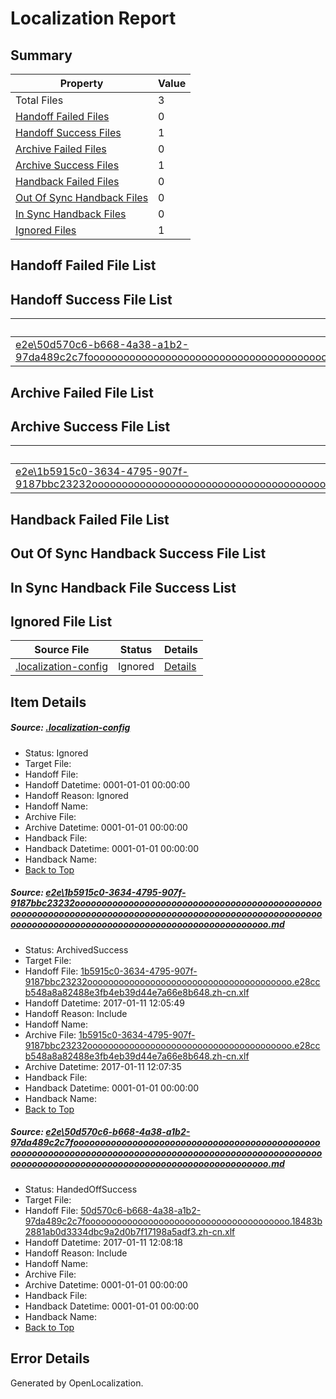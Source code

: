 # <a name='report-top'></a> Localization Report

## Summary
 Property | Value 
 -------- | ----- 
 Total Files | 3
[ Handoff Failed Files ](#handoff-failed-list)| 0
[ Handoff Success Files ](#handoff-success-list)| 1
[ Archive Failed Files ](#archive-failed-list)| 0
[ Archive Success Files ](#archive-success-list)| 1
[ Handback Failed Files ](#handback-failed-list)| 0
[ Out Of Sync Handback Files ](#outofsync-handback-success-list)| 0
[ In Sync Handback Files ](#insync-handback-success-list)| 0
[ Ignored Files ](#ignored-list)| 1

## <a name='handoff-failed-list'></a> Handoff Failed File List

## <a name='handoff-success-list'></a> Handoff Success File List
 Source File | Status | Details 
 ----------- | ------ | ------- 
 [e2e\50d570c6-b668-4a38-a1b2-97da489c2c7foooooooooooooooooooooooooooooooooooooooooooooooooooooooooooooooooooooooooooooooooooooooooooooooooooooooooooooooooooooooooooooooooooooooooooooooooooooooo.md](https://github.com/OpenLocalizationTestOrg/ol-test0/blob/26735474d3731f93fb47c593ffef944f0fdb24aa/e2e/50d570c6-b668-4a38-a1b2-97da489c2c7foooooooooooooooooooooooooooooooooooooooooooooooooooooooooooooooooooooooooooooooooooooooooooooooooooooooooooooooooooooooooooooooooooooooooooooooooooooooo.md) | HandedOffSuccess | [Details](#7e2c3a0053633fa6c80f8f3414c05a094538ef522)

## <a name='archive-failed-list'></a> Archive Failed File List

## <a name='archive-success-list'></a> Archive Success File List
 Source File | Status | Details 
 ----------- | ------ | ------- 
 [e2e\1b5915c0-3634-4795-907f-9187bbc23232oooooooooooooooooooooooooooooooooooooooooooooooooooooooooooooooooooooooooooooooooooooooooooooooooooooooooooooooooooooooooooooooooooooooooooooooooooooooo.md](https://github.com/OpenLocalizationTestOrg/ol-test0/blob/d941409416a2fd900300d79aadfb35fdca10507c/e2e/1b5915c0-3634-4795-907f-9187bbc23232oooooooooooooooooooooooooooooooooooooooooooooooooooooooooooooooooooooooooooooooooooooooooooooooooooooooooooooooooooooooooooooooooooooooooooooooooooooooo.md) | ArchivedSuccess | [Details](#fc3679cd2ff11aa82b506a709d0d252c4525a4921)

## <a name='handback-failed-list'></a> Handback Failed File List

## <a name='outofsync-handback-success-list'></a> Out Of Sync Handback Success File List

## <a name='insync-handback-success-list'></a> In Sync Handback File Success List

## <a name='ignored-list'></a> Ignored File List
 Source File | Status | Details 
 ----------- | ------ | ------- 
 [.localization-config](https://github.com/OpenLocalizationTestOrg/ol-test0/blob/26735474d3731f93fb47c593ffef944f0fdb24aa/.localization-config) | Ignored | [Details](#cb0632cf59c1387fc1742bfb9fa3c47f87e2e5c90)

## Item Details
##### <a name='cb0632cf59c1387fc1742bfb9fa3c47f87e2e5c90'></a> Source: [.localization-config](https://github.com/OpenLocalizationTestOrg/ol-test0/blob/26735474d3731f93fb47c593ffef944f0fdb24aa/.localization-config)
* Status: Ignored
* Target File: 
* Handoff File: 
* Handoff Datetime: 0001-01-01 00:00:00
* Handoff Reason: Ignored
* Handoff Name: 
* Archive File: 
* Archive Datetime: 0001-01-01 00:00:00
* Handback File: 
* Handback Datetime: 0001-01-01 00:00:00
* Handback Name: 
* [Back to Top](#report-top)

##### <a name='fc3679cd2ff11aa82b506a709d0d252c4525a4921'></a> Source: [e2e\1b5915c0-3634-4795-907f-9187bbc23232oooooooooooooooooooooooooooooooooooooooooooooooooooooooooooooooooooooooooooooooooooooooooooooooooooooooooooooooooooooooooooooooooooooooooooooooooooooooo.md](https://github.com/OpenLocalizationTestOrg/ol-test0/blob/d941409416a2fd900300d79aadfb35fdca10507c/e2e/1b5915c0-3634-4795-907f-9187bbc23232oooooooooooooooooooooooooooooooooooooooooooooooooooooooooooooooooooooooooooooooooooooooooooooooooooooooooooooooooooooooooooooooooooooooooooooooooooooooo.md)
* Status: ArchivedSuccess
* Target File: 
* Handoff File: [1b5915c0-3634-4795-907f-9187bbc23232ooooooooooooooooooooooooooooooooooooooo.e28ccb548a8a82488e3fb4eb39d44e7a66e8b648.zh-cn.xlf](https://github.com/OpenLocalizationTestOrg/ol-test0-handoff/blob/76cb3097c6291d69ec1331db0df1ed14c3b00c6d/ol-handoff/OpenLocalizationTestOrg/ol-test0-zhcn/shujia/ht/1b5915c0-3634-4795-907f-9187bbc23232ooooooooooooooooooooooooooooooooooooooo.e28ccb548a8a82488e3fb4eb39d44e7a66e8b648.zh-cn.xlf)
* Handoff Datetime: 2017-01-11 12:05:49
* Handoff Reason: Include
* Handoff Name: 
* Archive File: [1b5915c0-3634-4795-907f-9187bbc23232ooooooooooooooooooooooooooooooooooooooo.e28ccb548a8a82488e3fb4eb39d44e7a66e8b648.zh-cn.xlf](https://github.com/OpenLocalizationTestOrg/ol-test0-handoff/blob/6d95ad7a3d7c44b78883b5c19dacdb6b470ab76b/ol-archive/OpenLocalizationTestOrg/ol-test0-zhcn/shujia/ht/1b5915c0-3634-4795-907f-9187bbc23232ooooooooooooooooooooooooooooooooooooooo.e28ccb548a8a82488e3fb4eb39d44e7a66e8b648.zh-cn.xlf)
* Archive Datetime: 2017-01-11 12:07:35
* Handback File: 
* Handback Datetime: 0001-01-01 00:00:00
* Handback Name: 
* [Back to Top](#report-top)

##### <a name='7e2c3a0053633fa6c80f8f3414c05a094538ef522'></a> Source: [e2e\50d570c6-b668-4a38-a1b2-97da489c2c7foooooooooooooooooooooooooooooooooooooooooooooooooooooooooooooooooooooooooooooooooooooooooooooooooooooooooooooooooooooooooooooooooooooooooooooooooooooooo.md](https://github.com/OpenLocalizationTestOrg/ol-test0/blob/26735474d3731f93fb47c593ffef944f0fdb24aa/e2e/50d570c6-b668-4a38-a1b2-97da489c2c7foooooooooooooooooooooooooooooooooooooooooooooooooooooooooooooooooooooooooooooooooooooooooooooooooooooooooooooooooooooooooooooooooooooooooooooooooooooooo.md)
* Status: HandedOffSuccess
* Target File: 
* Handoff File: [50d570c6-b668-4a38-a1b2-97da489c2c7fooooooooooooooooooooooooooooooooooooooo.18483b2881ab0d3334dbc9a2d0b7f17198a5adf3.zh-cn.xlf](https://github.com/OpenLocalizationTestOrg/ol-test0-handoff/blob/f3bc7bbbb5b81bddafec731b8b29cc7a3ac3911b/ol-handoff/OpenLocalizationTestOrg/ol-test0-zhcn/shujia/ht/50d570c6-b668-4a38-a1b2-97da489c2c7fooooooooooooooooooooooooooooooooooooooo.18483b2881ab0d3334dbc9a2d0b7f17198a5adf3.zh-cn.xlf)
* Handoff Datetime: 2017-01-11 12:08:18
* Handoff Reason: Include
* Handoff Name: 
* Archive File: 
* Archive Datetime: 0001-01-01 00:00:00
* Handback File: 
* Handback Datetime: 0001-01-01 00:00:00
* Handback Name: 
* [Back to Top](#report-top)


## Error Details

Generated by OpenLocalization.
